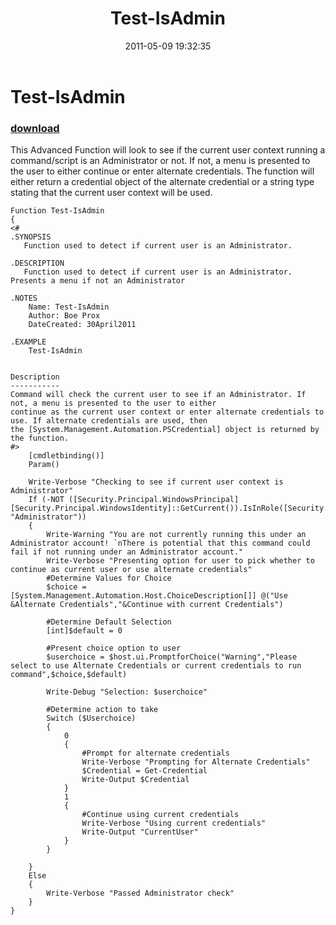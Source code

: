 ﻿---
pid:            2667
parent:         0
children:       
poster:         Boe Prox
title:          Test-IsAdmin
date:           2011-05-09 19:32:35
description:    This Advanced Function will look to see if the current user context running a command/script is an Administrator or not. If not, a menu is presented to the user to either continue or enter alternate credentials. The function will either return a credential object of the alternate credential or a string type stating that the current user context will be used.
format:         posh
---

# Test-IsAdmin

### [download](2667.ps1)  

This Advanced Function will look to see if the current user context running a command/script is an Administrator or not. If not, a menu is presented to the user to either continue or enter alternate credentials. The function will either return a credential object of the alternate credential or a string type stating that the current user context will be used.

```posh
Function Test-IsAdmin   
{  
<#     
.SYNOPSIS     
   Function used to detect if current user is an Administrator.  
     
.DESCRIPTION   
   Function used to detect if current user is an Administrator. Presents a menu if not an Administrator  
      
.NOTES     
    Name: Test-IsAdmin  
    Author: Boe Prox   
    DateCreated: 30April2011    
      
.EXAMPLE     
    Test-IsAdmin  
      
   
Description   
-----------       
Command will check the current user to see if an Administrator. If not, a menu is presented to the user to either  
continue as the current user context or enter alternate credentials to use. If alternate credentials are used, then  
the [System.Management.Automation.PSCredential] object is returned by the function.  
#>  
    [cmdletbinding()]  
    Param()  
      
    Write-Verbose "Checking to see if current user context is Administrator"  
    If (-NOT ([Security.Principal.WindowsPrincipal] [Security.Principal.WindowsIdentity]::GetCurrent()).IsInRole([Security.Principal.WindowsBuiltInRole] "Administrator"))  
    {  
        Write-Warning "You are not currently running this under an Administrator account! `nThere is potential that this command could fail if not running under an Administrator account."  
        Write-Verbose "Presenting option for user to pick whether to continue as current user or use alternate credentials"  
        #Determine Values for Choice  
        $choice = [System.Management.Automation.Host.ChoiceDescription[]] @("Use &Alternate Credentials","&Continue with current Credentials")  
  
        #Determine Default Selection  
        [int]$default = 0  
  
        #Present choice option to user  
        $userchoice = $host.ui.PromptforChoice("Warning","Please select to use Alternate Credentials or current credentials to run command",$choice,$default)  
  
        Write-Debug "Selection: $userchoice"  
  
        #Determine action to take  
        Switch ($Userchoice)  
        {  
            0  
            {  
                #Prompt for alternate credentials  
                Write-Verbose "Prompting for Alternate Credentials"  
                $Credential = Get-Credential  
                Write-Output $Credential      
            }  
            1  
            {  
                #Continue using current credentials  
                Write-Verbose "Using current credentials"  
                Write-Output "CurrentUser"  
            }  
        }          
          
    }  
    Else   
    {  
        Write-Verbose "Passed Administrator check"  
    }  
}
```
